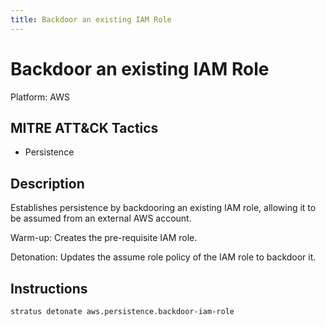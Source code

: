 ```yaml
---
title: Backdoor an existing IAM Role
---
```


# Backdoor an existing IAM Role 

Platform: AWS

## MITRE ATT&CK Tactics


- Persistence

## Description


Establishes persistence by backdooring an existing IAM role, allowing it to be assumed from an external AWS account.

Warm-up: Creates the pre-requisite IAM role.

Detonation: Updates the assume role policy of the IAM role to backdoor it.


## Instructions

```bash title="Detonate with Stratus Red Team"
stratus detonate aws.persistence.backdoor-iam-role
```